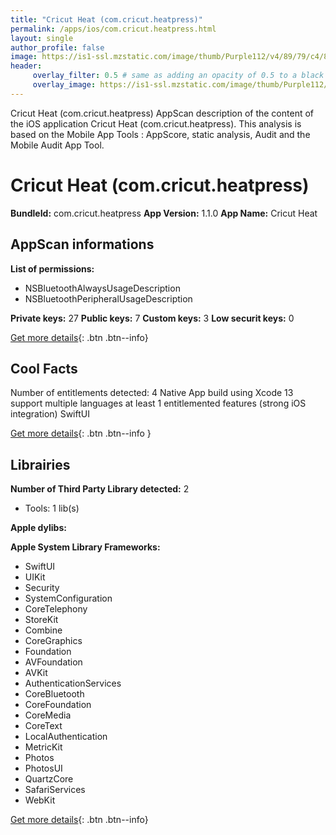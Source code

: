 ```yaml
---
title: "Cricut Heat (com.cricut.heatpress)"
permalink: /apps/ios/com.cricut.heatpress.html
layout: single
author_profile: false
image: https://is1-ssl.mzstatic.com/image/thumb/Purple112/v4/89/79/c4/8979c40b-acaa-8049-ca68-fdfcb87ec961/AppIcon-0-1x_U007emarketing-0-2-0-85-220.png/512x512bb.jpg
header: 
     overlay_filter: 0.5 # same as adding an opacity of 0.5 to a black background
     overlay_image: https://is1-ssl.mzstatic.com/image/thumb/Purple112/v4/89/79/c4/8979c40b-acaa-8049-ca68-fdfcb87ec961/AppIcon-0-1x_U007emarketing-0-2-0-85-220.png/512x512bb.jpg
---
```

Cricut Heat (com.cricut.heatpress) AppScan description of the content of the iOS application Cricut Heat (com.cricut.heatpress). This analysis is based on the Mobile App Tools : AppScore, static analysis, Audit and the Mobile Audit App Tool.

# Cricut Heat (com.cricut.heatpress)

**BundleId:** com.cricut.heatpress
**App Version:** 1.1.0
**App Name:** Cricut Heat


## AppScan informations 

**List of permissions:** 
- NSBluetoothAlwaysUsageDescription
- NSBluetoothPeripheralUsageDescription
  
  
**Private keys:** 27
**Public keys:** 7
**Custom keys:** 3
**Low securit keys:** 0
  
[Get more details](/pricing.html){: .btn .btn--info}

## Cool Facts

Number of entitlements detected: 4
Native App
build using Xcode 13
support multiple languages
at least 1 entitlemented features (strong iOS integration)
SwiftUI
  
[Get more details](/pricing.html){: .btn .btn--info }

## Librairies 
**Number of Third Party Library detected:** 2
- Tools: 1 lib(s)


**Apple dylibs:**


**Apple System Library Frameworks:**
- SwiftUI
- UIKit
- Security
- SystemConfiguration
- CoreTelephony
- StoreKit
- Combine
- CoreGraphics
- Foundation
- AVFoundation
- AVKit
- AuthenticationServices
- CoreBluetooth
- CoreFoundation
- CoreMedia
- CoreText
- LocalAuthentication
- MetricKit
- Photos
- PhotosUI
- QuartzCore
- SafariServices
- WebKit


  
[Get more details](/pricing.html){: .btn .btn--info}

